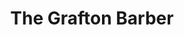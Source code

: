 ---
title: "The Grafton Barber"
url: /dublin/the-grafton-barber-earlsfort-terrace/
shop: Friseur
---